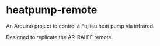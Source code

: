 heatpump-remote
===============

An Arduino project to control a Fujitsu heat pump via infrared.

Designed to replicate the AR-RAH1E remote.
